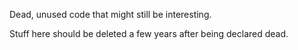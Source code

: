 Dead, unused code that might still be interesting.

Stuff here should be deleted a few years after being declared dead.
